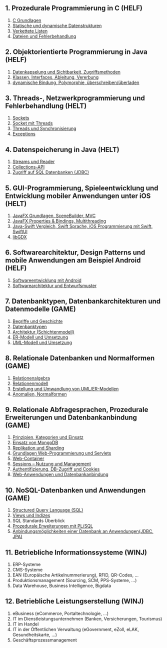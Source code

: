 ## 1. Prozedurale Programmierung in C (HELF)

1. [C Grundlagen](./thema01/kap01.md)
2. [Statische und dynamische Datenstrukturen](./thema01/kap02-03.md)
3. [Verkettete Listen](./thema01/kap02-03.md)
4. [Dateien und Fehlerbehandlung](./thema01/kap04.md)

## 2. Objektorientierte Programmierung in Java (HELF)

1. [Datenkapselung und Sichtbarkeit, Zugriffsmethoden](./thema02/kap01.md)
2. [Klassen, Interfaces, Ableitung, Vererbung](./thema02/kap02.md)
3. [dynamische Bindung, Polymorphie, überschreiben/überladen](./thema02/kap03.md)

## 3. Threads-, Netzwerkprogrammierung und Fehlerbehandlung (HELT)

1. [Sockets](./thema03/kap01.md)
2. [Socket mit Threads](./thema03/kap02.md)
3. [Threads und Synchronisierung](./thema03/kap03.md)
4. [Exceptions](./thema03/kap04.md)

## 4. Datenspeicherung in Java (HELT)

1. [Streams und Reader](./thema04/kap01.md)
2. [Collections-API](./thema04/kap02.md)
3. [Zugriff auf SQL Datenbanken (JDBC)](./thema04/kap03.md)

## 5. GUI-Programmierung, Spieleentwicklung und Entwicklung mobiler Anwendungen unter iOS (HELT)

1. [JavaFX Grundlagen, SceneBuilder, MVC](./thema05/kap01.md)
2. [JavaFX Properties & Bindings, Multithreading](./thema05/kap02.md)
3. [Java-Swift Vergleich, Swift Sprache, iOS Programmierung mit Swift, SwiftUI](./thema05/kap03.md)
4. [libGDX](./thema05/kap04.md)

## 6. Softwarearchitektur, Design Patterns und mobile Anwendungen am Beispiel Android (HELF)

1. [Softwareentwicklung mit Android](thema06/kap01.md)
2. [Softwarearchitektur und Entwurfsmuster](thema06/kap02.md)

## 7. Datenbanktypen, Datenbankarchitekturen und Datenmodelle (GAME)

1. [Begriffe und Geschichte](thema07/kap01-02.md)
2. [Datenbanktypen](thema07/kap01-02.md)
3. [Architektur (Schichtenmodell)](thema07/kap03.md)
4. [ER-Modell und Umsetzung](thema07/kap04.md)
5. [UML-Modell und Umsetzung](thema07/kap05.md)

## 8. Relationale Datenbanken und Normalformen (GAME)

1. [Relationenalgebra](thema08/kap01.md)
2. [Relationenmodell](thema08/kap02.md)
3. [Erstellung und Umwandlung von UML/ER-Modellen](thema08/kap03.md)
4. [Anomalien, Normalformen](thema08/kap04.md)

## 9. Relationale Abfragesprachen, Prozedurale Erweiterungen und Datenbankanbindung (GAME)

1. [Prinzipien, Kategorien und Einsatz](thema09/kap01.md)
2. [Einsatz von MongoDB](thema09/kap02-03.md)
3. [Replikation und Sharding](thema09/kap02-03.md)
4. [Grundlagen Web-Programmierung und Servlets](thema09/kap04-08.md)
5. [Web-Container](thema09/kap04-08.md)
6. [Sessions – Nutzung und Management](thema09/kap04-08.md)
7. [Authentifizierung, DB-Zugriff und Cookies](thema09/kap04-08.md)
8. [Web-Anwendungen und Datenbankanbindung](thema09/kap04-08.md)

## 10. NoSQL-Datenbanken und Anwendungen (GAME)

1. [Structured Query Language (SQL)](thema10/kap01.md)
2. [Views und Indizes](thema10/kap02.md)
3. SQL Standards Überblick
4. [Prozedurale Erweiterungen mit PL/SQL](thema10/kap04.md)
5. [Anbindungsmöglichkeiten einer Datenbank an Anwendungen(JDBC, JPA)](thema10/kap05.md)

## 11. Betriebliche Informationssysteme (WINJ)

1. ERP-Systeme
2. CMS-Systeme
3. EAN (Europäische Artikelnummerierung), RFID, QR-Codes, ...
4. Produktionsmanagement (Sourcing, SCM, PPS-Systeme, ...)
5. Data Warehouse, Business Intelligence, Bigdata

## 12. Betriebliche Leistungserstellung (WINJ)

1. eBusiness (eCommerce, Portaltechnologie, ...)
2. IT im Dienstleistungsunternehmen (Banken, Versicherungen, Tourismus)
3. IT im Handel
4. IT in der Öffentlichen Verwaltung (eGovernment, eZoll, eLAK, Gesundheitskarte, ...)
5. Geschäftsprozessmanagement